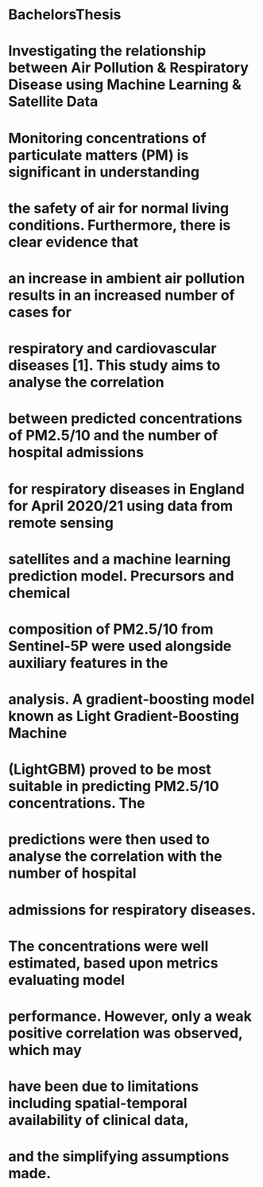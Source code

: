 # BachelorsThesis
# Investigating the relationship between Air Pollution & Respiratory Disease using Machine Learning & Satellite Data

# Monitoring concentrations of particulate matters (PM) is significant in understanding
# the safety of air for normal living conditions. Furthermore, there is clear evidence that
# an increase in ambient air pollution results in an increased number of cases for
# respiratory and cardiovascular diseases [1]. This study aims to analyse the correlation
# between predicted concentrations of PM2.5/10 and the number of hospital admissions
# for respiratory diseases in England for April 2020/21 using data from remote sensing
# satellites and a machine learning prediction model. Precursors and chemical
# composition of PM2.5/10 from Sentinel-5P were used alongside auxiliary features in the
# analysis. A gradient-boosting model known as Light Gradient-Boosting Machine
# (LightGBM) proved to be most suitable in predicting PM2.5/10 concentrations. The
# predictions were then used to analyse the correlation with the number of hospital
# admissions for respiratory diseases.
# The concentrations were well estimated, based upon metrics evaluating model
# performance. However, only a weak positive correlation was observed, which may
# have been due to limitations including spatial-temporal availability of clinical data,
# and the simplifying assumptions made. 
